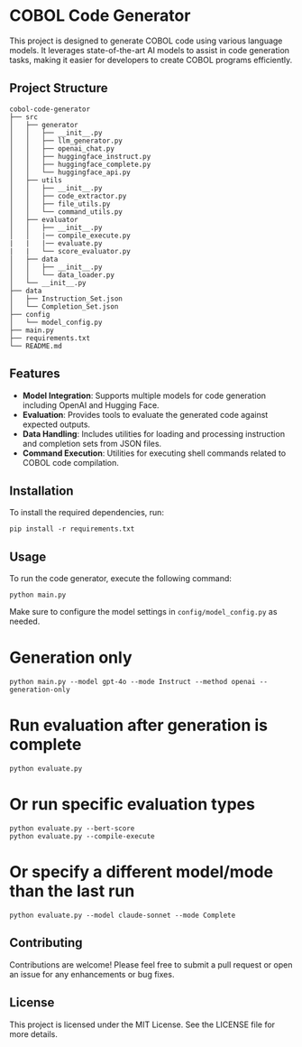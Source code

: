 # COBOL Code Generator

This project is designed to generate COBOL code using various language models. It leverages state-of-the-art AI models to assist in code generation tasks, making it easier for developers to create COBOL programs efficiently.

## Project Structure

```
cobol-code-generator
├── src
│   ├── generator
│   │   ├── __init__.py
│   │   ├── llm_generator.py
│   │   ├── openai_chat.py
│   │   ├── huggingface_instruct.py
│   │   ├── huggingface_complete.py
│   │   └── huggingface_api.py
│   ├── utils
│   │   ├── __init__.py
│   │   ├── code_extractor.py
│   │   ├── file_utils.py
│   │   └── command_utils.py
│   ├── evaluator
│   │   ├── __init__.py
│   │   |── compile_execute.py
|   |   |── evaluate.py
|   |   └── score_evaluator.py
│   ├── data
│   │   ├── __init__.py
│   │   └── data_loader.py
│   └── __init__.py
├── data
│   ├── Instruction_Set.json
│   └── Completion_Set.json
├── config
│   └── model_config.py
├── main.py
├── requirements.txt
└── README.md
```

## Features

- **Model Integration**: Supports multiple models for code generation including OpenAI and Hugging Face.
- **Evaluation**: Provides tools to evaluate the generated code against expected outputs.
- **Data Handling**: Includes utilities for loading and processing instruction and completion sets from JSON files.
- **Command Execution**: Utilities for executing shell commands related to COBOL code compilation.

## Installation

To install the required dependencies, run:

```
pip install -r requirements.txt
```

## Usage

To run the code generator, execute the following command:

```
python main.py
```

Make sure to configure the model settings in `config/model_config.py` as needed.

# Generation only
```
python main.py --model gpt-4o --mode Instruct --method openai --generation-only
```

# Run evaluation after generation is complete
```
python evaluate.py
```

# Or run specific evaluation types
```
python evaluate.py --bert-score
python evaluate.py --compile-execute
```

# Or specify a different model/mode than the last run
```
python evaluate.py --model claude-sonnet --mode Complete
```

## Contributing

Contributions are welcome! Please feel free to submit a pull request or open an issue for any enhancements or bug fixes.

## License

This project is licensed under the MIT License. See the LICENSE file for more details.


